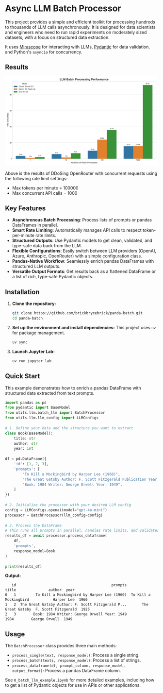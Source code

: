 # Async LLM Batch Processor

This project provides a simple and efficient toolkit for processing hundreds to thousands of LLM calls asynchronously. It is designed for data scientists and engineers who need to run rapid experiments on moderately sized datasets, with a focus on structured data extraction.

It uses [Mirascope](https://mirascope.com/) for interacting with LLMs, [Pydantic](https://docs.pydantic.dev/) for data validation, and Python's `asyncio` for concurrency.

## Results
![Benchmark Results](benchmark_results.png)

Above is the results of DDoSing OpenRouter with concurrent requests using the following rate limit settings:
- Max tokens per minute = 100000
- Max concurrent API calls = 1000

## Key Features

- **Asynchronous Batch Processing**: Process lists of prompts or pandas DataFrames in parallel.
- **Smart Rate Limiting**: Automatically manages API calls to respect token-per-minute rate limits.
- **Structured Outputs**: Use Pydantic models to get clean, validated, and type-safe data back from the LLM.
- **Flexible Configurations**: Easily switch between LLM providers (OpenAI, Azure, Anthropic, OpenRouter) with a simple configuration class.
- **Pandas-Native Workflow**: Seamlessly enrich pandas DataFrames with structured LLM outputs.
- **Versatile Output Formats**: Get results back as a flattened DataFrame or a list of rich, type-safe Pydantic objects.

## Installation

1. **Clone the repository:**
   ```bash
   git clone https://github.com/brickbrycebrick/panda-batch.git
   cd panda-batch
   ```

2. **Set up the environment and install dependencies:**
   This project uses `uv` for package management.
   ```bash
   uv sync
   ```

3. **Launch Jupyter Lab:**
   ```bash
   uv run jupyter lab
   ```

## Quick Start

This example demonstrates how to enrich a pandas DataFrame with structured data extracted from text prompts.

```python
import pandas as pd
from pydantic import BaseModel
from utils.llm.batch_llm import BatchProcessor
from utils.llm.llm_config import LLMConfigs

# 1. Define your data and the structure you want to extract
class Book(BaseModel):
    title: str
    author: str
    year: int

df = pd.DataFrame({
    'id': [1, 2, 3],
    'prompts': [
        "To Kill a Mockingbird by Harper Lee (1960)",
        "The Great Gatsby Author: F. Scott Fitzgerald Publication Year: 1925",
        "Book: 1984 Writer: George Orwell Year: 1949",
    ]
})

# 2. Initialize the processor with your desired LLM config
config = LLMConfigs.openai(model="gpt-4o-mini")
processor = BatchProcessor(llm_config=config)

# 3. Process the DataFrame
# This runs all prompts in parallel, handles rate limits, and validates the output
results_df = await processor.process_dataframe(
    df, 
    'prompts', 
    response_model=Book
)

print(results_df)
```

**Output:**

```
   id                                            prompts                  title               author  year
0   1         To Kill a Mockingbird by Harper Lee (1960)  To Kill a Mockingbird           Harper Lee  1960
1   2  The Great Gatsby Author: F. Scott Fitzgerald P...       The Great Gatsby  F. Scott Fitzgerald  1925
2   3        Book: 1984 Writer: George Orwell Year: 1949                   1984        George Orwell  1949
```

## Usage

The `BatchProcessor` class provides three main methods:

- `process_single(text, response_model)`: Process a single string.
- `process_batch(texts, response_model)`: Process a list of strings.
- `process_dataframe(df, prompt_column, response_model, output_format)`: Process a pandas DataFrame column.

See `0_batch_llm_example.ipynb` for more detailed examples, including how to get a list of Pydantic objects for use in APIs or other applications.
